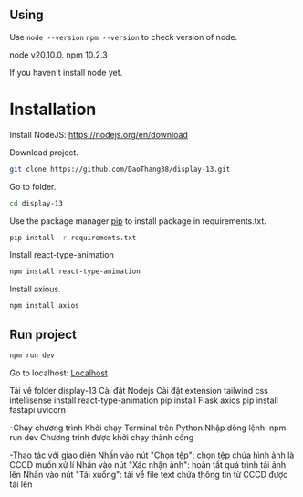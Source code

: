 ## Using 
Use `node --version`  `npm --version` to check version of node.

node v20.10.0.
npm 10.2.3

If you haven't install node yet.
# Installation
Install NodeJS: https://nodejs.org/en/download

Download project.
```bash
git clone https://github.com/DaoThang38/display-13.git
```
Go to folder.
```bash
cd display-13
```

Use the package manager [pip](https://pip.pypa.io/en/stable/) to install package in requirements.txt.
```bash
pip install -r requirements.txt
```
Install react-type-animation
```bash
npm install react-type-animation
```
Install axious.
```bash
npm install axios
```

## Run project
```bash
npm run dev
```

Go to localhost: [Localhost](http://localhost:3000)

Tải về folder display-13
Cài đặt Nodejs
Cài đặt extension tailwind css intellisense
install react-type-animation
pip install Flask axios
pip install fastapi uvicorn


-Chạy chương trình
Khởi chạy Terminal trên Python
Nhập dòng lệnh: npm run dev
Chương trình được khởi chạy thành công

-Thao tác với giao diện
Nhấn vào nút "Chọn tệp": chọn tệp chứa hình ảnh là CCCD muốn xử lí
Nhấn vào nút "Xác nhận ảnh": hoàn tất quá trình tải ảnh lên
Nhấn vào nút "Tải xuống": tải về file text chứa thông tin từ CCCD được tải lên
